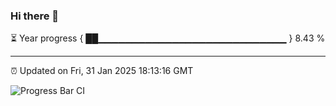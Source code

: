 ### Hi there 👋

⏳ Year progress { ██▁▁▁▁▁▁▁▁▁▁▁▁▁▁▁▁▁▁▁▁▁▁▁▁▁▁▁▁ } 8.43 %

---

⏰ Updated on Fri, 31 Jan 2025 18:13:16 GMT

![Progress Bar CI](https://github.com/Shyam-Makwana/GitHub-Actions-Demo/workflows/Progress%20Bar%20CI/badge.svg)
